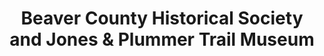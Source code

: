 ---
layout: repo
title: "Beaver County Historical Society and Jones & Plummer Trail Museum"
id: 24674
permalink: repos/24674/
---